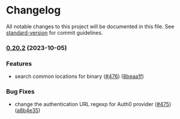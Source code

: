 # Changelog

All notable changes to this project will be documented in this file. See [standard-version](https://github.com/conventional-changelog/standard-version) for commit guidelines.

### [0.20.2](https://github.com/Noovolari/leapp/compare/v0.20.1...v0.20.2) (2023-10-05)


### Features

* search common locations for binary ([#476](https://github.com/Noovolari/leapp/issues/476)) ([8beaa1f](https://github.com/Noovolari/leapp/commit/8beaa1fc24f0f423f52e0e4b3f1b6954bcc011a2))


### Bug Fixes

* change the authentication URL regexp for Auth0 provider ([#475](https://github.com/Noovolari/leapp/issues/475)) ([a8b4e35](https://github.com/Noovolari/leapp/commit/a8b4e35dd6c83107ae8d7737f050c3ddc92bcd2a))
